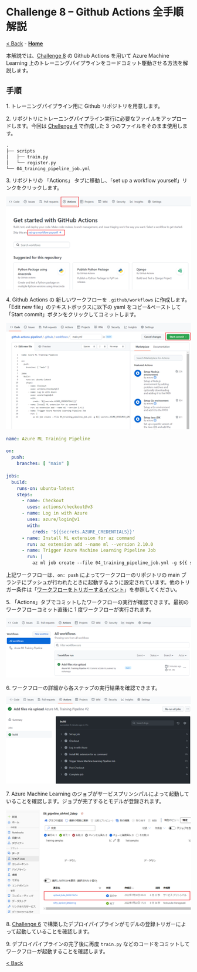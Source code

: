 # Challenge 8 – Github Actions 全手順解説
[< Back](../Challenge-08.md) - **[Home](../README.md)** 

本解説では、[Challenge 8](../Challenge-08.md) の Github Actions を用いて Azure Machine Learning 上のトレーニングパイプラインをコードコミット駆動させる方法を解説します。

## 手順

1\. トレーニングパイプライン用に Github リポジトリを用意します。

2\. リポジトリにトレーニングパイプライン実行に必要なファイルをアップロードします。今回は [Chellenge 4](../Challenge-04.md) で作成した 3 つのファイルをそのまま使用します。

```
.
├── scripts
│   ├── train.py
│   └── register.py
└── 04_training_pipeline_job.yml
```

3\. リポジトリの 「Actions」 タブに移動し、「set up a workflow yourself」リンクをクリックします。

<img src="./images/06_01_005.png">

4\. Github Actions の 新しいワークフローを `.github/workflows` に作成します。「Edit new file」のテキストボックスに以下の yaml をコピー&ペーストして「Start commit」ボタンをクリックしてコミットします。

<img src="./images/08_01_001.png">


```yml
name: Azure ML Training Pipeline

on:
  push:
    branches: [ "main" ]

jobs:
  build:
    runs-on: ubuntu-latest
    steps:
      - name: Checkout
        uses: actions/checkout@v3
      - name: Log in with Azure
        uses: azure/login@v1
        with:
          creds: '${{secrets.AZURE_CREDENTIALS}}'
      - name: Install ML extension for az command
        run: az extension add --name ml --version 2.10.0
      - name: Trigger Azure Machine Learning Pipeline Job
        run: |
          az ml job create --file 04_training_pipeline_job.yml -g ${{ secrets.AZURE_RESOURCE_GROUP_NAME }} -w ${{ secrets.AZURE_ML_WORKSPACE_NAME }}
```

上記ワークフローは、`on: push` によってワークフローのリポジトリの main ブランチにプッシュが行われたときに起動するように設定されています。他のトリガー条件は「[ワークフローをトリガーするイベント](https://docs.github.com/actions/using-workflows/events-that-trigger-workflows)」を参照してください。

5\. 「Actions」タブでコミットしたワークフローの実行が確認できます。最初のワークフローコミット直後に 1 度ワークフローが実行されます。

<img src="./images/08_01_002.png">

6\. ワークフローの詳細から各ステップの実行結果を確認できます。

<img src="./images/08_01_003.png">

7\. Azure Machine Learning のジョブがサービスプリンシパルによって起動していることを確認します。ジョブが完了するとモデルが登録されます。

<img src="./images/08_01_004.png">

8\. [Challenge 6](../Challenge-06.md) で構築したデプロイパイプラインがモデルの登録トリガーによって起動していることを確認します。

9\. デプロイパイプラインの完了後に再度 `train.py` などのコードをコミットしてワークフローが起動することを確認します。

[< Back](../Challenge-08.md)